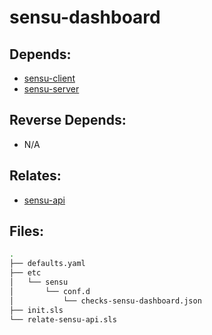 # sensu-dashboard

## Depends:

  -  [sensu-client](/salt/sensu-client)
  -  [sensu-server](/salt/sensu-server)

## Reverse Depends:

  -  N/A

## Relates:

  -  [sensu-api](/salt/sensu-api)

## Files:

```bash
.
├── defaults.yaml
├── etc
│   └── sensu
│       └── conf.d
│           └── checks-sensu-dashboard.json
├── init.sls
└── relate-sensu-api.sls
```
